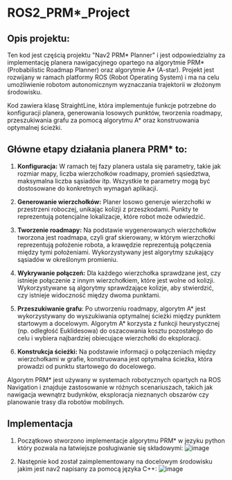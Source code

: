 # ROS2_PRM*_Project

## Opis projektu:
Ten kod jest częścią projektu "Nav2 PRM* Planner" i jest odpowiedzialny za implementację planera nawigacyjnego opartego na algorytmie PRM* (Probabilistic Roadmap Planner) oraz algorytmie A* (A-star). Projekt jest rozwijany w ramach platformy ROS (Robot Operating System) i ma na celu umożliwienie robotom autonomicznym wyznaczania trajektorii w złożonym środowisku.

Kod zawiera klasę StraightLine, która implementuje funkcje potrzebne do konfiguracji planera, generowania losowych punktów, tworzenia roadmapy, przeszukiwania grafu za pomocą algorytmu A* oraz konstruowania optymalnej ścieżki.

## Główne etapy działania planera PRM* to:

1. **Konfiguracja:** W ramach tej fazy planera ustala się parametry, takie jak rozmiar mapy, liczba wierzchołków roadmapy, promień sąsiedztwa, maksymalna liczba sąsiadów itp. Wszystkie te parametry mogą być dostosowane do konkretnych wymagań aplikacji.

2. **Generowanie wierzchołków:** Planer losowo generuje wierzchołki w przestrzeni roboczej, unikając kolizji z przeszkodami. Punkty te reprezentują potencjalne lokalizacje, które robot może odwiedzić.

3. **Tworzenie roadmapy:** Na podstawie wygenerowanych wierzchołków tworzona jest roadmapa, czyli graf skierowany, w którym wierzchołki reprezentują położenie robota, a krawędzie reprezentują połączenia między tymi położeniami. Wykorzystywany jest algorytmy szukający sąsiadów w określonym promieniu.

4. **Wykrywanie połączeń:** Dla każdego wierzchołka sprawdzane jest, czy istnieje połączenie z innym wierzchołkiem, które jest wolne od kolizji. Wykorzystywane są algorytmy sprawdzające kolizje, aby stwierdzić, czy istnieje widoczność między dwoma punktami.

5. **Przeszukiwanie grafu**: Po utworzeniu roadmapy, algorytm A* jest wykorzystywany do wyszukiwania optymalnej ścieżki między punktem startowym a docelowym. Algorytm A* korzysta z funkcji heurystycznej (np. odległość Euklidesowa) do oszacowania kosztu pozostałego do celu i wybiera najbardziej obiecujące wierzchołki do eksploracji.

6. **Konstrukcja ścieżki:** Na podstawie informacji o połączeniach między wierzchołkami w grafie, konstruowana jest optymalna ścieżka, która prowadzi od punktu startowego do docelowego.

Algorytm PRM* jest używany w systemach robotycznych opartych na ROS Navigation i znajduje zastosowanie w różnych scenariuszach, takich jak nawigacja wewnątrz budynków, eksploracja nieznanych obszarów czy planowanie trasy dla robotów mobilnych.

## Implementacja
1. Początkowo stworzono implementacje algorytmu PRM* w jezyku python który pozwala na łatwiejsze posługiwanie się składowymi:
![image](https://github.com/pawel-gawron/ROS2_PRM_star_Project/assets/65308689/06a11fc5-9c12-4727-a56f-f87dc972e816)

2. Następnie kod został zaimplementowany na docelowym środowisku jakim jest nav2 napisany za pomocą języka C++:
![image](https://github.com/pawel-gawron/ROS2_PRM_star_Project/assets/65308689/e9073312-ff1b-42a0-8eb9-04ba4bbca1e4)
